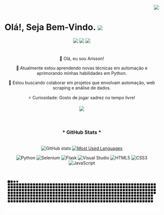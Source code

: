 <img align="right" src="https://komarev.com/ghpvc/?username=Arisson-Oliveira&color=ff69b4"><br>

<h1> Olá!, Seja Bem-Vindo. <img src="https://user-images.githubusercontent.com/74038190/214644152-52f47eb3-5e31-4f47-8758-05c9468d5596.gif" width="50"></h1> 


<div align="center">
  <!-- Work Links -->
  <a href="https://github.com/Arisson-Oliveira" target="_blank"><img src="https://img.shields.io/badge/GitHub-100000?style=for-the-badge&logo=github&logoColor=white" target="_blank"></a>
  <a href="https://www.linkedin.com/in/arisson-ferreira-2857362b8/" target="_blank"><img src="https://img.shields.io/badge/-LinkedIn-%230077B5?style=for-the-badge&logo=linkedin&logoColor=white" target="_blank"></a>
  <a href = "mailto:arissom.oliveira@gmail.com"><img src="https://img.shields.io/badge/Gmail-D14836?style=for-the-badge&logo=gmail&logoColor=white"></a>
</div>

#

<div style="text-align: center;" align="center">
👋 Olá, eu sou Arisson!

🌱 Atualmente estou aprendendo novas técnicas em automação e aprimorando minhas habilidades em Python.

💞️ Estou buscando colaborar em projetos que envolvam automação, web scraping e análise de dados.

⚡ Curiosidade: Gosto de jogar xadrez no tempo livre!


<img src="https://user-images.githubusercontent.com/74038190/225813708-98b745f2-7d22-48cf-9150-083f1b00d6c9.gif" width="500">
<br><br>

</div>

# 


<div style="text-align: center;" align="center">
  <h3>* GitHub Stats *</h3>
  <br>
  <img src="https://github-readme-stats-git-masterrstaa-rickstaa.vercel.app/api?username=Arisson-Oliveira&hide_title=true&show_icons=true&include_all_commits=false&count_private=true&line_height=25&hide=issues&bg_color=000&title_color=FF00F6&text_color=FFF&border_radius=3&border_color=36123c&icon_color=FF00F6&theme=jolly" alt="GitHub stats">

  <a href="https://github.com/Arisson-Oliveira/github-readme-stats">
    <img src="https://github-readme-stats-git-masterrstaa-rickstaa.vercel.app/api/top-langs/?username=Arisson-Oliveira&line_height=10&card_width=290&layout=compact&hide_title=false&count_private=true&langs_count=4&show_icons=true&title_color=FF00F6&hide=html,css&bg_color=000&text_color=8B8B8B&border_radius=3&border_color=561760&count_private=true" alt="Most Used Languages">
  </a>

  ![Python](https://img.shields.io/badge/python-3670A0?style=for-the-badge&logo=python&logoColor=ffdd54)
  ![Selenium](https://img.shields.io/badge/-selenium-%43B02A?style=for-the-badge&logo=selenium&logoColor=white)
  ![Flask](https://img.shields.io/badge/flask-%23000.svg?style=for-the-badge&logo=flask&logoColor=white)
  ![Visual Studio](https://img.shields.io/badge/Visual%20Studio-5C2D91.svg?style=for-the-badge&logo=visual-studio&logoColor=white)
  ![HTML5](https://img.shields.io/badge/html5-%23E34F26.svg?style=for-the-badge&logo=html5&logoColor=white) 
  ![CSS3](https://img.shields.io/badge/css3-%231572B6.svg?style=for-the-badge&logo=css3&logoColor=white)
  ![JavaScript](https://img.shields.io/badge/javascript-%23323330.svg?style=for-the-badge&logo=javascript&logoColor=%23F7DF1E)
</div>



#

<picture align="center">
  <source media="(prefers-color-scheme: dark)" srcset="https://raw.githubusercontent.com/mari4souza/mari4souza/output/github-contribution-grid-snake-dark.svg">
  <source media="(prefers-color-scheme: light)" srcset="https://raw.githubusercontent.com/mari4souza/mari4souza/output/github-contribution-grid-snake-dark.svg">
  <img align="center" alt="github contribution grid snake animation" src="https://raw.githubusercontent.com/Arisson-Oliveira/Arisson-Oliveira/output/github-contribution-grid-snake.svg">
</picture>
